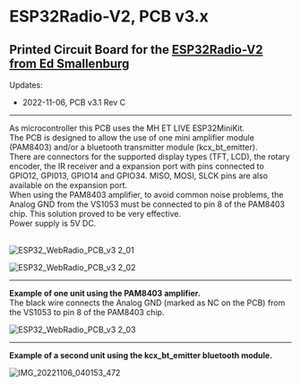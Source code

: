 # ESP32Radio-V2, PCB v3.x
## Printed Circuit Board for the [ESP32Radio-V2 from Ed Smallenburg](https://github.com/Edzelf/ESP32Radio-V2)

Updates:
- 2022-11-06, PCB v3.1 Rev C

 ** **
 
As microcontroller this PCB uses the MH ET LIVE ESP32MiniKit.<br> 
The PCB is designed to allow the use of one mini amplifier module (PAM8403) and/or a bluetooth transmitter module (kcx_bt_emitter).<br>
There are connectors for the supported display types (TFT, LCD), the rotary encoder, the IR receiver and a expansion port with pins connected to GPIO12, GPI013, GPIO14 and GPIO34. MISO, MOSI, SLCK pins are also available on the expansion port.<br>
When using the PAM8403 amplifier, to avoid common noise problems, the Analog GND from the VS1053 must be connected to pin 8 of the PAM8403 chip. This solution proved to be very effective.<br>
Power supply is 5V DC.<br>
<br>

![ESP32_WebRadio_PCB_v3 2_01](https://user-images.githubusercontent.com/14356332/200154388-d73d5ee6-fb64-46e0-a4de-ef9e7894c342.jpg)

![ESP32_WebRadio_PCB_v3 2_02](https://user-images.githubusercontent.com/14356332/200154434-14eb3337-b357-42a4-9562-9909f6c829ba.jpg)
 <br>
 ** **

**Example of one unit using the PAM8403 amplifier.** <br>
The black wire connects the Analog GND (marked as NC on the PCB) from the VS1053 to pin 8 of the PAM8403 chip.<br>

![ESP32_WebRadio_PCB_v3 2_03](https://user-images.githubusercontent.com/14356332/200154441-9933c375-fe29-425d-9619-b77ff17f3648.jpg)
 <br>
 ** **

**Example of a second unit using the kcx_bt_emitter bluetooth module.** <br>

![IMG_20221106_040153_472](https://user-images.githubusercontent.com/14356332/200154453-ab6679a0-d180-4eff-9ae0-a9640cdbe652.jpg)
<br>

